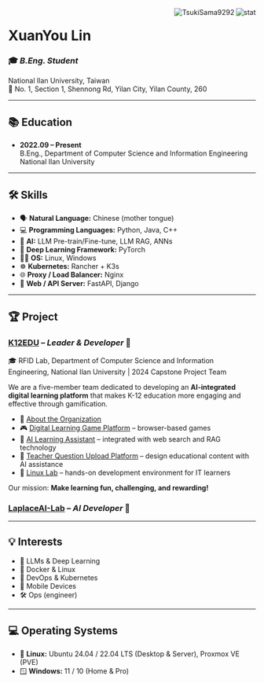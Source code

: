 <img align="right" src="https://github-readme-stats.vercel.app/api?username=TsukiSama9292&show_icons=true&theme=transparent&hide_title=true&hide_rank=true" alt="stat" />
<img align="right" src="https://komarev.com/ghpvc/?username=TsukiSama9292" alt="TsukiSama9292" />

# XuanYou Lin
### 🎓 *B.Eng. Student*  
National Ilan University, Taiwan  
📍 No. 1, Section 1, Shennong Rd, Yilan City, Yilan County, 260

---

## 📚 Education  
+ **2022.09 – Present**  
  B.Eng., Department of Computer Science and Information Engineering  
  National Ilan University

---

## 🛠️ Skills  
+ 🗣️ **Natural Language:** Chinese (mother tongue)  
+ 💻 **Programming Languages:** Python, Java, C++  
+ 🤖 **AI:** LLM Pre-train/Fine-tune, LLM RAG, ANNs  
+ 🔬 **Deep Learning Framework:** PyTorch  
+ 🧑‍💻 **OS:** Linux, Windows  
+ ☸️ **Kubernetes:** Rancher + K3s  
+ 🌐 **Proxy / Load Balancer:** Nginx  
+ 🧩 **Web / API Server:** FastAPI, Django

---

## 🏆 Project

### [K12EDU](https://github.com/k12edu) – *Leader & Developer* 🚀  
🎓 RFID Lab, Department of Computer Science and Information Engineering, National Ilan University | 2024 Capstone Project Team  

We are a five-member team dedicated to developing an **AI-integrated digital learning platform** that makes K-12 education more engaging and effective through gamification.

- 🔗 [About the Organization](https://www.k12edu.uk)  
- 🎮 [Digital Learning Game Platform](https://game.k12edu.uk) – browser-based games  
- 🤖 [AI Learning Assistant](https://ai.k12edu.uk/) – integrated with web search and RAG technology  
- 📝 [Teacher Question Upload Platform](https://teacher.k12edu.uk/) – design educational content with AI assistance  
- 🐧 [Linux Lab](https://linux-lab.k12edu.uk/#/) – hands-on development environment for IT learners

Our mission: **Make learning fun, challenging, and rewarding!**

### [LaplaceAI-Lab](https://github.com/LaplaceAI-Lab) – *AI Developer* 🚀

---

## 💡 Interests  
+ 🧠 LLMs & Deep Learning  
+ 🐳 Docker & Linux  
+ 🔧 DevOps & Kubernetes  
+ 📱 Mobile Devices  
+ 🛠️ Ops (engineer)

---

## 💻 Operating Systems  
+ 🐧 **Linux:** Ubuntu 24.04 / 22.04 LTS (Desktop & Server), Proxmox VE (PVE)  
+ 🪟 **Windows:** 11 / 10 (Home & Pro)
